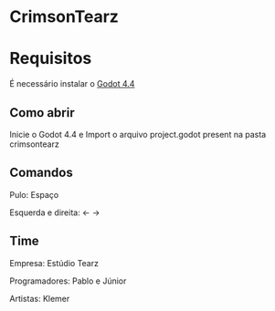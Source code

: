# CrimsonTearz


# Requisitos
É necessário instalar o 
<a href="https://godotengine.org" target="_blank" rel="noopener noreferrer">Godot 4.4</a>

## Como abrir
Inicie o Godot 4.4 e Import o arquivo project.godot present na pasta crimsontearz


## Comandos
Pulo: Espaço


Esquerda e direita: <- ->

## Time

Empresa: Estúdio Tearz


Programadores: Pablo e Júnior


Artistas: Klemer
